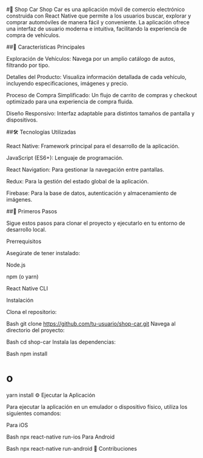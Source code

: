 #🚗 Shop Car
Shop Car es una aplicación móvil de comercio electrónico construida con React Native que permite a los usuarios buscar, explorar y comprar automóviles de manera fácil y conveniente. La aplicación ofrece una interfaz de usuario moderna e intuitiva, facilitando la experiencia de compra de vehículos.

##🌟 Características Principales

Exploración de Vehículos: Navega por un amplio catálogo de autos, filtrando por tipo.

Detalles del Producto: Visualiza información detallada de cada vehículo, incluyendo especificaciones, imágenes y precio.

Proceso de Compra Simplificado: Un flujo de carrito de compras y checkout optimizado para una experiencia de compra fluida.

Diseño Responsivo: Interfaz adaptable para distintos tamaños de pantalla y dispositivos.

##🛠️ Tecnologías Utilizadas

React Native: Framework principal para el desarrollo de la aplicación.

JavaScript (ES6+): Lenguaje de programación.

React Navigation: Para gestionar la navegación entre pantallas.

Redux: Para la gestión del estado global de la aplicación.

Firebase: Para la base de datos, autenticación y almacenamiento de imágenes.

##🚀 Primeros Pasos

Sigue estos pasos para clonar el proyecto y ejecutarlo en tu entorno de desarrollo local.

Prerrequisitos

Asegúrate de tener instalado:

Node.js

npm (o yarn)

React Native CLI

Instalación

Clona el repositorio:

Bash
git clone https://github.com/tu-usuario/shop-car.git
Navega al directorio del proyecto:

Bash
cd shop-car
Instala las dependencias:

Bash
npm install
# o
yarn install
⚙️ Ejecutar la Aplicación

Para ejecutar la aplicación en un emulador o dispositivo físico, utiliza los siguientes comandos:

Para iOS

Bash
npx react-native run-ios
Para Android

Bash
npx react-native run-android
🤝 Contribuciones
